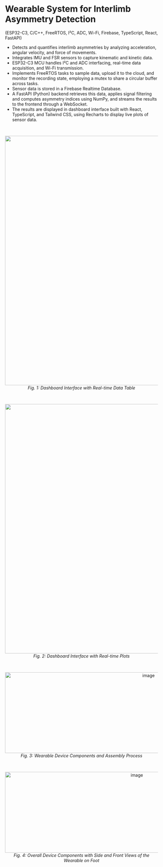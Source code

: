 # Wearable System for Interlimb Asymmetry Detection
(ESP32-C3, C/C++, FreeRTOS, I²C, ADC, Wi-Fi, Firebase, TypeScript, React, FastAPI)
<br>

- Detects and quantifies interlimb asymmetries by analyzing acceleration, angular velocity, and force of movements.
- Integrates IMU and FSR sensors to capture kinematic and kinetic data.
- ESP32-C3 MCU handles I²C and ADC interfacing, real-time data acquisition, and Wi-Fi transmission.
- Implements FreeRTOS tasks to sample data, upload it to the cloud, and monitor the recording state, employing a mutex to share a circular buffer across tasks.
- Sensor data is stored in a Firebase Realtime Database.
- A FastAPI (Python) backend retrieves this data, applies signal filtering and computes asymmetry indices using NumPy, and streams the results to the frontend through a WebSocket.
- The results are displayed in dashboard interface built with React, TypeScript, and Tailwind CSS, using Recharts to display live plots of sensor data.



<br>
<p align="center">
<img width="1512" height="821" alt="image" src="https://github.com/user-attachments/assets/53a62d47-2b65-46b6-bcfb-bfcf7b3b002c" />
<br>
  <em>Fig. 1: Dashboard Interface with Real-time Data Table </em>
</p><br>

 


<p align="center">
<img width="1512" height="821" alt="image" src="https://github.com/user-attachments/assets/c967280b-5ad7-4f7a-bb7f-873377f371dd" />
<br>
  <em>Fig. 2: Dashboard Interface with Real-time Plots</em>
</p><br>


<p align="center">
<img width="930" height="266" alt="image" src="https://github.com/user-attachments/assets/46d4cd88-d016-42aa-a38e-811f857eac94" />
<br>
  <em>Fig. 3: Wearable Device Components and Assembly Process </em>
</p><br>

<p align="center">
<img width="853" height="266" alt="image" src="https://github.com/user-attachments/assets/1e6d6f4e-d36a-431c-926f-b73449584d83" />
<br>
  <em>Fig. 4: Overall Device Components with Side and Front Views of the Wearable on Foot </em>
</p>


